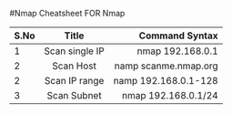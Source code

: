 #Nmap
Cheatsheet FOR Nmap
		
| S.No | Title            | Command Syntax   |
| -----|:----------------:| --------------------:|
|  1   | Scan single IP   | nmap 192.168.0.1     |
|  2   | Scan Host        | namp scanme.nmap.org |
|  2   | Scan IP range    | namp 192.168.0.1-128 |
|  3   | Scan Subnet         | nmap 192.168.0.1/24                |
